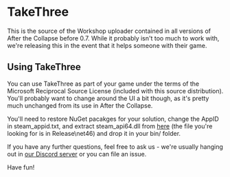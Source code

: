 # TakeThree

This is the source of the Workshop uploader contained in all versions of After the Collapse before 0.7. While it probably isn't too much to work with, we're releasing this in the event that it helps someone with their game.

## Using TakeThree

You can use TakeThree as part of your game under the terms of the Microsoft Reciprocal Source License (included with this source distribution). You'll probably want to change around the UI a bit though, as it's pretty much unchanged from its use in After the Collapse.

You'll need to restore NuGet pacakges for your solution, change the AppID in steam_appid.txt, and extract steam_api64.dll from [here](https://github.com/Facepunch/Facepunch.Steamworks/releases/download/2.2.0/Facepunch.Steamworksv2.2.0.zip) (the file you're looking for is in Release\net46) and drop it in your bin/ folder.

If you have any further questions, feel free to ask us - we're usually hanging out in [our Discord server](https://discord.gg/anarkis) or you can file an issue.

Have fun!